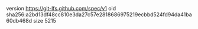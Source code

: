 version https://git-lfs.github.com/spec/v1
oid sha256:a2bd13df48cc810e3da27c57e2818686975219ecbbd524fd94da41ba60db468d
size 5215
